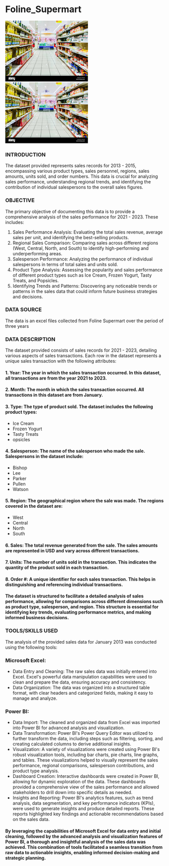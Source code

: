 # Foline_Supermart
![](Foline_pix.jpeg) ![](Foline_pix.jpeg)
### INTRODUCTION
The dataset provided represents sales records for 2013 - 2015, encompassing various product types, sales personnel, regions, sales amounts, units sold, and order numbers. This data is crucial for analyzing sales performance, understanding regional trends, and identifying the contribution of individual salespersons to the overall sales figures.
### OBJECTIVE
The primary objective of documenting this data is to provide a comprehensive analysis of the sales performance for 2021 - 2023. These includes:
  1.	Sales Performance Analysis: Evaluating the total sales revenue, average sales per unit, and identifying the best-selling products.
  2.	Regional Sales Comparison: Comparing sales across different regions (West, Central, North, and South) to identify high-performing and underperforming areas.
  3.	Salesperson Performance: Analyzing the performance of individual salespersons in terms of total sales and units sold.
  4.	Product Type Analysis: Assessing the popularity and sales performance of different product types such as Ice Cream, Frozen Yogurt, Tasty Treats, and Popsicles.
  5.	Identifying Trends and Patterns: Discovering any noticeable trends or patterns in the sales data that could inform future business strategies and decisions.
### DATA SOURCE
The data is an excel files collected from Foline Supermart over the period of three years
### DATA DESCRIPTION
The dataset provided consists of sales records for 2021 - 2023, detailing various aspects of sales transactions. Each row in the dataset represents a unique sales transaction with the following attributes:
#### 1.	Year: The year in which the sales transaction occurred. In this dataset, all transactions are from the year 2021 to 2023.
#### 2.	Month: The month in which the sales transaction occurred. All transactions in this dataset are from January.
#### 3.	Type: The type of product sold. The dataset includes the following product types:
- Ice Cream
- Frozen Yogurt
-  Tasty Treats
-   opsicles
#### 4.	Salesperson: The name of the salesperson who made the sale. Salespersons in the dataset include:
- Bishop
- Lee
- Parker
- Pullen
- Watson
#### 5.	Region: The geographical region where the sale was made. The regions covered in the dataset are:
- West
- Central
- North
- South
#### 6.	Sales: The total revenue generated from the sale. The sales amounts are represented in USD and vary across different transactions.
#### 7.	Units: The number of units sold in the transaction. This indicates the quantity of the product sold in each transaction.
#### 8.	Order #: A unique identifier for each sales transaction. This helps in distinguishing and referencing individual transactions.
#### The dataset is structured to facilitate a detailed analysis of sales performance, allowing for comparisons across different dimensions such as product type, salesperson, and region. This structure is essential for identifying key trends, evaluating performance metrics, and making informed business decisions.
### TOOLS/SKILLS USED
The analysis of the provided sales data for January 2013 was conducted using the following tools:
### Microsoft Excel:
- Data Entry and Cleaning: The raw sales data was initially entered into Excel. Excel's powerful data manipulation capabilities were used to clean and prepare the data, ensuring accuracy and consistency.
- Data Organization: The data was organized into a structured table format, with clear headers and categorized fields, making it easy to manage and analyze.
### Power BI:
- Data Import: The cleaned and organized data from Excel was imported into Power BI for advanced analysis and visualization.
- Data Transformation: Power BI's Power Query Editor was utilized to further transform the data, including steps such as filtering, sorting, and creating calculated columns to derive additional insights.
- Visualization: A variety of visualizations were created using Power BI's robust visualization tools, including bar charts, pie charts, line graphs, and tables. These visualizations helped to visually represent the sales performance, regional comparisons, salesperson contributions, and product type analysis.
- Dashboard Creation: Interactive dashboards were created in Power BI, allowing for dynamic exploration of the data. These dashboards provided a comprehensive view of the sales performance and allowed stakeholders to drill down into specific details as needed.
- Insights and Reporting: Power BI's analytics features, such as trend analysis, data segmentation, and key performance indicators (KPIs), were used to generate insights and produce detailed reports. These reports highlighted key findings and actionable recommendations based on the sales data.
#### By leveraging the capabilities of Microsoft Excel for data entry and initial cleaning, followed by the advanced analysis and visualization features of Power BI, a thorough and insightful analysis of the sales data was achieved. This combination of tools facilitated a seamless transition from raw data to actionable insights, enabling informed decision-making and strategic planning.
